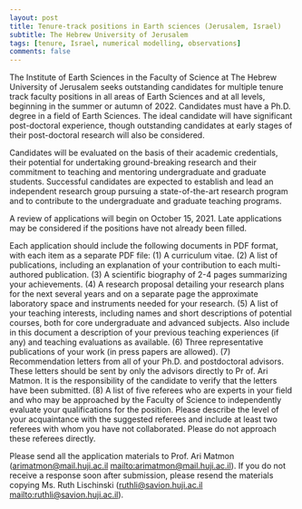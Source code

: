 ```yaml
---
layout: post
title: Tenure-track positions in Earth sciences (Jerusalem, Israel)
subtitle: The Hebrew University of Jerusalem
tags: [tenure, Israel, numerical modelling, observations]
comments: false
---
```

The Institute of Earth Sciences in the Faculty of Science at The Hebrew University of Jerusalem seeks outstanding candidates for multiple tenure track faculty positions in all areas of Earth Sciences and at all levels, beginning in the summer or autumn of 2022. Candidates must have a Ph.D. degree in a field of Earth Sciences. The ideal candidate will have significant post-doctoral experience, though outstanding candidates at early stages of their post-doctoral research will also be considered.

Candidates will be evaluated on the basis of their academic credentials, their potential for undertaking ground-breaking research and their commitment to teaching and mentoring undergraduate and graduate students. Successful candidates are expected to establish and lead an independent research group pursuing a state-of-the-art research program and to contribute to the undergraduate and graduate teaching programs.

A review of applications will begin on October 15, 2021. Late applications may be considered if the positions have not already been filled.

Each application should include the following documents in PDF format, with each item as a separate PDF file: (1) A curriculum vitae. (2) A list of publications, including an explanation of your contribution to each multi-authored publication. (3) A scientific biography of 2-4 pages summarizing your achievements. (4) A research proposal detailing your research plans for the next several years and on a separate page the approximate laboratory space and instruments needed for your research. (5) A list of your teaching interests, including names and short descriptions of potential courses, both for core undergraduate and advanced subjects. Also include in this document a description of your previous teaching experiences (if any) and teaching evaluations as available. (6) Three representative publications of your work (in press papers are allowed). (7) Recommendation letters from all of your Ph.D. and postdoctoral advisors. These letters should be sent by only the advisors directly to Pr
 of. Ari Matmon. It is the responsibility of the candidate to verify that the letters have been submitted. (8) A list of five referees who are experts in your field and who may be approached by the Faculty of Science to independently evaluate your qualifications for the position. Please describe the level of your acquaintance with the suggested referees and include at least two referees with whom you have not collaborated. Please do not approach these referees directly.

Please send all the application materials to Prof. Ari Matmon (arimatmon@mail.huji.ac.il <mailto:arimatmon@mail.huji.ac.il>). If you do not receive a response soon after submission, please resend the materials copying Ms. Ruth Lischinski (ruthli@savion.huji.ac.il <mailto:ruthli@savion.huji.ac.il>).

